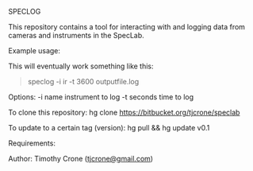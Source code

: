 SPECLOG

This repository contains a tool for interacting with and logging data
from cameras and instruments in the SpecLab.

Example usage:

  This will eventually work something like this:
  > speclog -i ir -t 3600 outputfile.log

Options:
 -i name         instrument to log
 -t seconds      time to log	

To clone this repository:
 hg clone https://bitbucket.org/tjcrone/speclab

To update to a certain tag (version):
 hg pull && hg update v0.1

Requirements:


Author:
 Timothy Crone (tjcrone@gmail.com)

